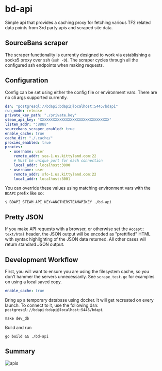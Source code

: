 # bd-api

Simple api that provides a caching proxy for fetching various TF2 related data points from 3rd party apis and scraped
site data.


## SourceBans scraper

The scraper functionality is currently designed to work via establishing a socks5 proxy over ssh (`ssh -D`). The scraper 
cycles through all the configured ssh endpoints when making requests.

## Configuration

Config can be set using either the config file or environment vars. There are no cli args supported currently. 

```yaml
dsn: "postgresql://bdapi:bdapi@localhost:5445/bdapi"
run_mode: release
private_key_path: "./private.key"
steam_api_key: "XXXXXXXXXXXXXXXXXXXXXXXXXXXXXXXX"
listen_addr: ":8888"
sourcebans_scraper_enabled: true
enable_cache: true
cache_dir: "./.cache/"
proxies_enabled: true
proxies:
  - username: user
    remote_addr: sea-1.us.kittyland.com:22
    # Must be unique port for each connection
    local_addr: localhost:3000
  - username: user
    remote_addr: sfo-1.us.kittyland.com:22
    local_addr: localhost:3001
```

You can override these values using matching environment vars with the `BDAPI` prefix like so:

    $ BDAPI_STEAM_API_KEY=ANOTHERSTEAMAPIKEY ./bd-api

## Pretty JSON

If you make API requests with a browser, or otherwise set the `Accept: text/html` header, the JSON output will be encoded 
as "prettified" HTML with syntax highlighting of the JSON data returned. All other cases will return standard JSON output.

## Development Workflow

First, you will want to ensure you are using the filesystem cache, so you don't hammer the servers unnecessarily. See
`scrape_test.go` for examples on using a local saved copy.

```yml
enable_cache: true
```

Bring up a temporary database using docker. It will get recreated on every launch. To connect to it, use the following
dsn: `postgresql://bdapi:bdapi@localhost:5445/bdapi`

    make dev_db

Build and run
        
    go build && ./bd-api

## Summary 

![apis](https://imgs.xkcd.com/comics/standards.png)
